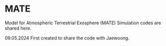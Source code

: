 # MATE
Model for Atmospheric Terrestrial Exosphere (MATE) Simulation codes are shared here.

09.05.2024
First created to share the code with Jaewoong.
